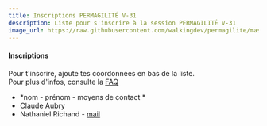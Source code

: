 ```yaml
---
title: Inscriptions PERMAGILITÉ V-31
description: Liste pour s'inscrire à la session PERMAGILITÉ V-31
image_url: https://raw.githubusercontent.com/walkingdev/permagilite/master/media/banner.jpg
---
```


#### Inscriptions

Pour t'inscrire, ajoute tes coordonnées en bas de la liste.  
Pour plus d'infos, consulte la [FAQ](http://walkingdev.fr/#walkingdev/permagilite/blob/master/v31/faq.md)  

* *nom - prénom - moyens de contact *
* Claude Aubry
* Nathaniel Richand - [mail](mailto:nrichand@gmail.com)
